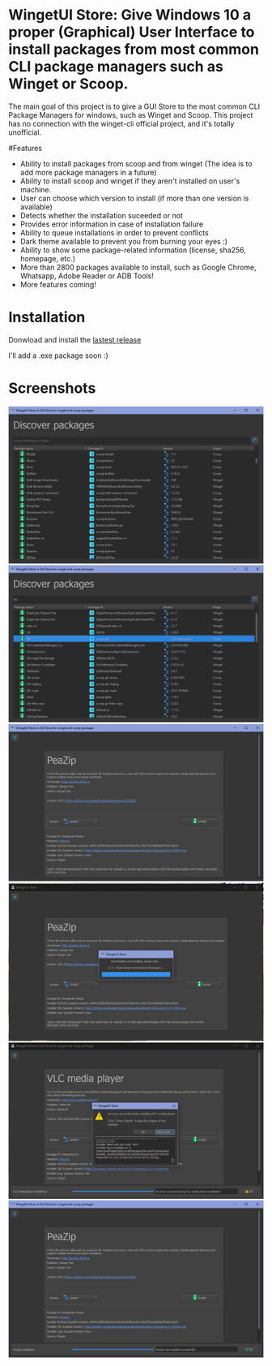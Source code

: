 # WingetUI Store: Give Windows 10 a proper (Graphical) User Interface to install packages from most common CLI package managers such as Winget or Scoop.
The main goal of this project is to give a GUI Store to the most common CLI Package Managers for windows, such as Winget and Scoop.
This project has no connection with the winget-cli official project, and it's totally unofficial.

#Features
 - Ability to install packages from scoop and from winget (The idea is to add more package managers in a future)
 - Ability to install scoop and winget if they aren't installed on user's machine.
 - User can choose which version to install (if more than one version is available)
 - Detects whether the installation suceeded or not
 - Provides error information in case of installation failure
 - Ability to queue installations in order to prevent conflicts
 - Dark theme available to prevent you from burning your eyes :)
 - Ability to show some package-related information (license, sha256, homepage, etc.)
 - More than 2800 packages available to install, such as Google Chrome, Whatsapp, Adobe Reader or ADB Tools!
 - More features coming!


# Installation
Donwload and install the <a href="/releases">lastest release</a>

I'll add a .exe package soon :)

# Screenshots
![alt text](/media/winget_1.png)
![alt text](/media/winget_2.png)
![alt text](/media/winget_3.png)
![alt text](/media/winget_4.png)
![alt text](/media/winget_6.png)
![alt text](/media/winget_5.png)
